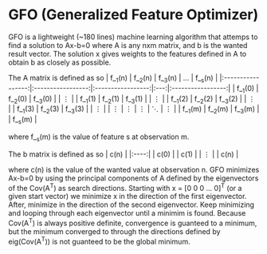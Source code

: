 # GFO (Generalized Feature Optimizer)
GFO is a lightweight (~180 lines) machine learning algorithm
that attemps to find a solution to Ax-b=0 where A is any
nxm matrix, and b is the wanted result vector. The solution x
gives weights to the features defined in A to obtain b as closely
as possible.

The A matrix is defined as so
| f_<sub>1</sub>(n) | f_<sub>2</sub>(n) | f_<sub>3</sub>(n) | ... | f_<sub>s</sub>(n) |
|:-----------------:|:-----------------:|:-----------------:|:---:|:-----------------:|
| f_<sub>1</sub>(0) | f_<sub>2</sub>(0) | f_<sub>3</sub>(0) |     |         ⋮         |
| f_<sub>1</sub>(1) | f_<sub>2</sub>(1) | f_<sub>3</sub>(1) |     |         ⋮         |
| f_<sub>1</sub>(2) | f_<sub>2</sub>(2) | f_<sub>3</sub>(2) |     |         ⋮         |
| f_<sub>1</sub>(3) | f_<sub>2</sub>(3) | f_<sub>3</sub>(3) |     |         ⋮         |
|       ⋮           |        ⋮          |         ⋮         |  ⋱  |         ⋮         |
| f_<sub>1</sub>(m) | f_<sub>2</sub>(m) | f_<sub>3</sub>(m) |     | f_<sub>s</sub>(m) |

where f_<sub>s</sub>(m) is the value of feature s at observation m.

The b matrix is defined as so
| c(n) |
|:----:|
| c(0) |
| c(1) |
|  ⋮   |
| c(n) |

where c(n) is the value of the wanted value at observation n.
GFO minimizes Ax-b=0 by using the principal components of A defined by the
eigenvectors of the Cov(A<sup>T</sup>) as search directions. Starting with
x = [0 0 0 ... 0]<sup>T</sup> (or a given start vector)
we minimize x in the direction of the first eigenvector. After,
minimize in the direction of the second eigenvector.
Keep minimizing and looping through each eigenvector until a minimim is found.
Because Cov(A<sup>T</sup>) is always positive definite, convergence is guanteed
to a minimum, but the minimum converged to through the directions defined by
eig(Cov(A<sup>T</sup>)) is not guanteed to be the global minimum.
